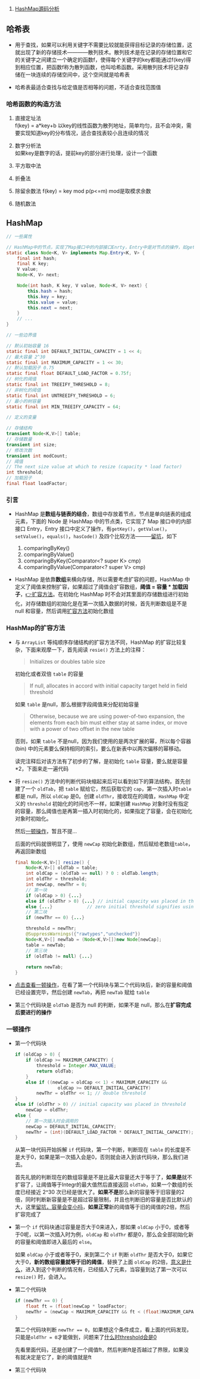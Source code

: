 1. [HashMap源码分析](#HashMap)

## 哈希表

- 用于查找，如果可以利用关键字不需要比较就能获得目标记录的存储位置，这就出现了新的存储技术————散列技术。散列技术是在记录的存储位置和它的关键字之间建立一个确定的函数f，使得每个关键字的key都能通过f(key)得到相应位置，把函数f称为散列函数，也叫哈希函数。采用散列技术将记录存储在一块连续的存储空间中，这个空间就是哈希表

- 哈希表最适合查找与给定值是否相等的问题，不适合查找范围值

### 哈希函数的构造方法

1. 直接定址法  
    f(key) = a*key+b 以key的线性函数为散列地址，简单均匀，且不会冲突，需要实现知道key的分布情况，适合查找表较小且连续的情况

2. 数字分析法    
    如果key是数字的话，提前key的部分进行处理，设计一个函数

3. 平方取中法

4. 折叠法

5. 除留余数法
    f(key) = key mod p(p<=m) mod是取模求余数

6. 随机数法

## HashMap
```java
// 一些属性

// HashMap中的节点，实现了Map接口中的内部接口Enrty，Entry中是对节点的操作，如getKey，getValue等，具体可看下面
static class Node<K, V> implements Map.Entry<K, V> {
    final int hash;
    final K key;
    V value;
    Node<K, V> next;

    Node(int hash, K key, V value, Node<K, V> next) {
        this.hash = hash;
        this.key = key;
        this.value = value;
        this.next = next;
    }
    // ...
}

// 一些边界值

// 默认初始容量 16
static final int DEFAULT_INITIAL_CAPACITY = 1 << 4; 
// 最大容量 2^30
static final int MAXIMUM_CAPACITY = 1 << 30;
// 默认加载因子 0.75
static final float DEFAULT_LOAD_FACTOR = 0.75f;
// 树化的阈值
static final int TREEIFY_THRESHOLD = 8;
// 非树化的阈值
static final int UNTREEIFY_THRESHOLD = 6;
// 最小的树容量
static final int MIN_TREEIFY_CAPACITY = 64;

// 定义的变量

// 存储结构
transient Node<K,V>[] table;
// 存储数量
transient int size;
// 修改次数
transient int modCount;
// 阈值 
// The next size value at which to resize (capacity * load factor)
int threshold;
// 加载因子
final float loadFactor;
```

### 引言

- HashMap 是**数组与链表的结合**，数组中存放着节点，节点是单向链表的组成元素，下面的 Node 是 HashMap 中的节点类，它实现了 Map 接口中的内部接口 Entry，Entry 接口中定义了操作，有`getKey()`，`getValue()`，`setValue()`，`equals()`，`hasCode()` 及四个比较方法———[留坑]()，如下  
    1. comparingByKey()
    2. comparingByValue()
    3. comparingByKey(Comparator<? super K> cmp)
    4. comparingByValue(Comparator<? super V> cmp)

- HashMap 是依靠**数组**来横向存储，所以需要考虑扩容的问题，HashMap 中定义了阈值来控制扩容，如果超过了阈值会扩容数组，**阈值 = 容量 * 加载因子**，[👉扩容方法](#HashMap的扩容方法)。在初始化 HashMap 时不会对其里面的存储数组进行初始化，对存储数组的初始化是在第一次插入数据的时候，首先判断数组是不是 null 和容量，然后调用[扩容方法](#HashMap的扩容方法)初始化数组
    
### HashMap的扩容方法

- 与 `ArrayList` 等纯顺序存储结构的扩容方法不同，HashMap 的扩容比较复杂，下面来观摩一下，首先阅读 `resie()` 方法上的注释：
    > Initializes or doubles table size

    初始化或者双倍 `table` 的容量
    >If null, allocates in accord with initial capacity target held in field threshold

    如果 `table` 是null，那么根据字段阈值来分配初始容量
    >Otherwise, because we are using power-of-two expansion, the elements from each bin must either stay at same index, or move with a power of two offset in the new table

    否则，如果 `table` 不是null，因为我们使用的是两次扩展的幂，所以每个容器 (bin) 中的元素要么保持相同的索引，要么在新表中以两次偏移的幂移动。  

    读完注释后对该方法有了初步的了解，是初始化 `table` 容量，要么就是容量*2，下面来走一遍代码

- 将 `resize()` 方法中的判断代码块缩起来后可以看到如下的算法结构，首先创建了一个 `oldTab`，把 `table` 赋给它，然后获取它的 `cap`，第一次插入时`table`都是 null，所以 `oldCap` 是0。创建 `oldThr`，接收现在的阈值，`HashMap` 中定义的 `threshold` 初始化的时间也不一样，如果创建 `HashMap` 对象时没有指定的容量，那么阈值也是再第一插入时初始化的，如果指定了容量，会在初始化对象时初始化。

    然后[一顿操作](#一顿操作)，暂且不提...

    后面的代码就很明显了，使用 `newCap` 初始化新数组，然后赋给老数组`table`，再返回新数组
    ```java
    final Node<K,V>[] resize() {
        Node<K,V>[] oldTab = table;
        int oldCap = (oldTab == null) ? 0 : oldTab.length;
        int oldThr = threshold;
        int newCap, newThr = 0;
        // 第一块
        if (oldCap > 0) {...}
        else if (oldThr > 0) {...} // initial capacity was placed in threshold
        else {...}             // zero initial threshold signifies using defaults
        // 第二块    
        if (newThr == 0) {...}

        threshold = newThr;
        @SuppressWarnings({"rawtypes","unchecked"})
        Node<K,V>[] newTab = (Node<K,V>[])new Node[newCap];
        table = newTab;
        // 第三块
        if (oldTab != null) {...}
        
        return newTab;
    }
    ```
- [点击查看一顿操作](#一顿操作)，在看了第一个代码块与第二个代码块后，新的容量和阈值已经设置完毕，然后创建 `newTab`，再把 `newTab` 赋给 `table`

- 第三个代码块是 `oldTab` 是否为 null 的判断，如果不是 null，那么在**扩容完成后要进行的操作**




    
### 一顿操作 
- 第一个代码块
    ```java
    if (oldCap > 0) {
        if (oldCap >= MAXIMUM_CAPACITY) {
            threshold = Integer.MAX_VALUE;
            return oldTab;
        }
        else if ((newCap = oldCap << 1) < MAXIMUM_CAPACITY &&
                    oldCap >= DEFAULT_INITIAL_CAPACITY)
            newThr = oldThr << 1; // double threshold
    }
    else if (oldThr > 0) // initial capacity was placed in threshold
        newCap = oldThr;
    else {               
        // 第一次插入时会调用的
        newCap = DEFAULT_INITIAL_CAPACITY;
        newThr = (int)(DEFAULT_LOAD_FACTOR * DEFAULT_INITIAL_CAPACITY);
    }
    ```
    从第一块代码开始拆解 `if` 代码块，第一个判断，判断现在 `table` 的长度是不是大于0，如果是第一次插入会是0，否则就会进入到该代码块，那么我们进去。
    
    首先礼貌的判断现在的数组容量是不是比最大容量还大于等于了，**如果是**就不扩容了，让阈值等于Integr的最大值然后直接返回 `oldTab`，如果一个数组的长度已经接近 2^30 次已经是很大了。**如果不是**那么新的容量等于旧容量的2倍，同时判断新容量是不是超过容量限制，并且也判断旧的容量是否比默认的大，这里[留坑，容量会变小吗]()，**如果正常**新的阈值等于旧的阈值的2倍，然后扩容完成了
    
- 第一个 `if` 代码块通过容量是否大于0来进入，那如果 `oldCap` 小于0，或者等于0呢，以第一次插入时为例，`oldCap` 和 `oldThr` 都是0，那么会全部初始化新的容量和阈值即进入最后的 `else`。

    如果 `oldCap` 小于或者等于0，来到第二个 `if` 判断 `oldThr` 是否大于0，如果它大于0，**新的数组容量就等于旧的阈值**，替换了上面 `oldCap` 的2倍，[意义是什么]()，进入到这个判断的情况有，已经插入了元素，当容量到达了第一次可以 `resize()` 时，会进入。

- 第二个代码块
    ```java
    if (newThr == 0) {
        float ft = (float)newCap * loadFactor;
        newThr = (newCap < MAXIMUM_CAPACITY && ft < (float)MAXIMUM_CAPACITY ? (int)ft : Integer.MAX_VALUE);
    }
    ```
    第二个代码块判断 `newThr == 0`，如果想这个条件成立，看上面的代码发现，只能是`oldThr = 0`才能做到，问题来了[什么时threshold会是0]()
        
    先看里面代码，还是创建了一个阈值ft，然后判断ft是否越过了界限，如果没有就决定是它了，新的阈值就是ft

- 第三个代码块